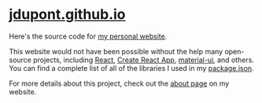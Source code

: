 # [jdupont.github.io](https://jdupont.github.io/)

Here's the source code for [my personal website](https://jdupont.github.io/).

This website would not have been possible without the help many open-source projects, including [React](https://reactjs.org/), [Create React App](https://github.com/facebook/create-react-app), [material-ui](https://material-ui-next.com/), and others. You can find a complete list of all of the libraries I used in my [package.json](https://github.com/jdupont/jdupont.github.io/blob/Production/package.json).

For more details about this project, check out the [about page](https://jdupont.github.io/about) on my website.

